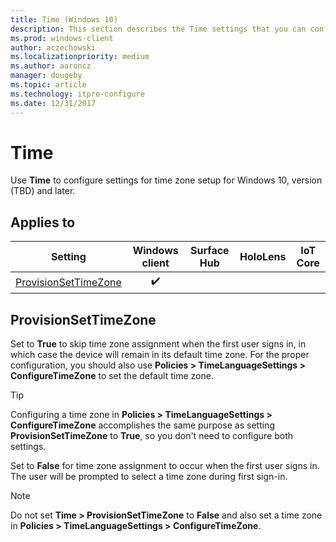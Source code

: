 ```yaml
---
title: Time (Windows 10)
description: This section describes the Time settings that you can configure in provisioning packages for Windows 10 using Windows Configuration Designer.
ms.prod: windows-client
author: aczechowski
ms.localizationpriority: medium
ms.author: aaroncz
manager: dougeby
ms.topic: article
ms.technology: itpro-configure
ms.date: 12/31/2017
---
```


# Time

Use **Time** to configure settings for time zone setup for Windows 10, version (TBD) and later. 

## Applies to

| Setting   | Windows client | Surface Hub | HoloLens | IoT Core |
| --- | :---: | :---: | :---: | :---: |
| [ProvisionSetTimeZone](#provisionsettimezone) | ✔️ |  |  |  |

## ProvisionSetTimeZone

Set to **True** to skip time zone assignment when the first user signs in, in which case the device will remain in its default time zone. For the proper configuration, you should also use **Policies > TimeLanguageSettings > ConfigureTimeZone** to set the default time zone.

>[!TIP]
>Configuring a time zone in **Policies > TimeLanguageSettings > ConfigureTimeZone** accomplishes the same purpose as setting **ProvisionSetTimeZone** to **True**, so you don't need to configure both settings.

Set to **False** for time zone assignment to occur when the first user signs in. The user will be prompted to select a time zone during first sign-in.

>[!NOTE]
>Do not set **Time > ProvisionSetTimeZone** to **False** and also set a time zone in **Policies > TimeLanguageSettings > ConfigureTimeZone**.



